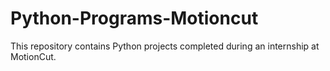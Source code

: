 # Python-Programs-Motioncut
This repository contains Python projects completed during an internship at MotionCut.
